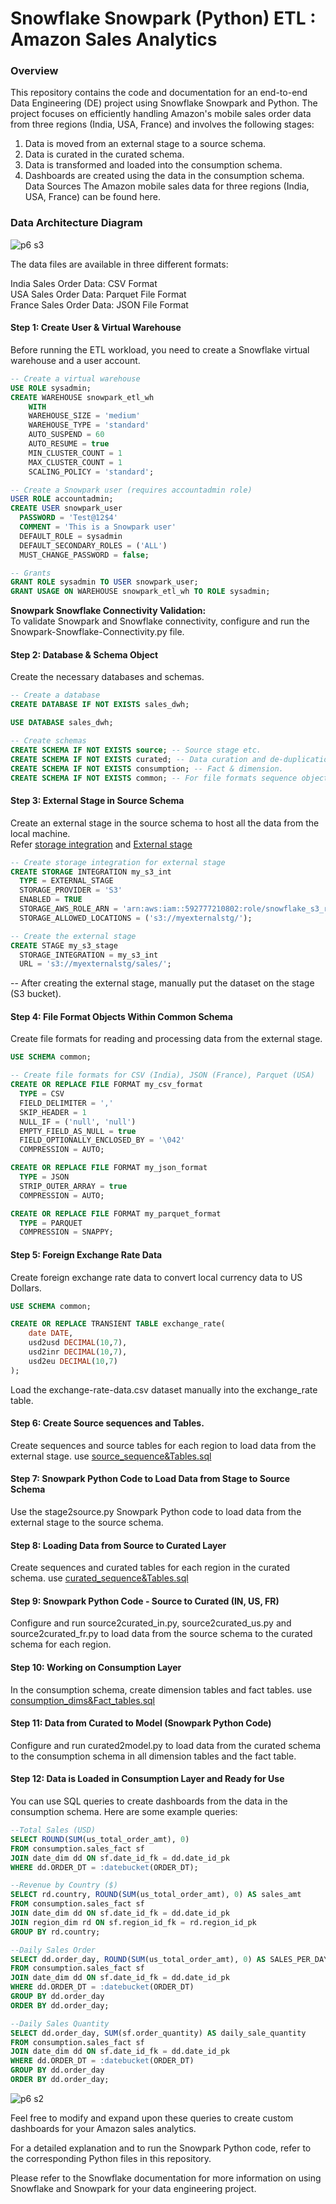 # Snowflake Snowpark (Python) ETL : Amazon Sales Analytics
### Overview
This repository contains the code and documentation for an end-to-end Data Engineering (DE) project using Snowflake Snowpark and Python. The project focuses on efficiently handling Amazon's mobile sales order data from three regions (India, USA, France) and involves the following stages:

1. Data is moved from an external stage to a source schema.
2. Data is curated in the curated schema.
3. Data is transformed and loaded into the consumption schema.
4. Dashboards are created using the data in the consumption schema.
Data Sources
The Amazon mobile sales data for three regions (India, USA, France) can be found here.

### Data Architecture Diagram
![p6 s3](https://github.com/Souvik7861/PROJECTS/assets/120063616/051ebb8d-ca3d-4773-894c-25de670a56d1)

The data files are available in three different formats:

India Sales Order Data: CSV Format  
USA Sales Order Data: Parquet File Format   
France Sales Order Data: JSON File Format   

#### Step 1: Create User & Virtual Warehouse
Before running the ETL workload, you need to create a Snowflake virtual warehouse and a user account.

```sql
-- Create a virtual warehouse
USE ROLE sysadmin;
CREATE WAREHOUSE snowpark_etl_wh 
    WITH 
    WAREHOUSE_SIZE = 'medium' 
    WAREHOUSE_TYPE = 'standard' 
    AUTO_SUSPEND = 60 
    AUTO_RESUME = true 
    MIN_CLUSTER_COUNT = 1
    MAX_CLUSTER_COUNT = 1 
    SCALING_POLICY = 'standard';

-- Create a Snowpark user (requires accountadmin role)
USER ROLE accountadmin;
CREATE USER snowpark_user 
  PASSWORD = 'Test@12$4' 
  COMMENT = 'This is a Snowpark user' 
  DEFAULT_ROLE = sysadmin
  DEFAULT_SECONDARY_ROLES = ('ALL')
  MUST_CHANGE_PASSWORD = false;

-- Grants
GRANT ROLE sysadmin TO USER snowpark_user;
GRANT USAGE ON WAREHOUSE snowpark_etl_wh TO ROLE sysadmin;
```
**Snowpark Snowflake Connectivity Validation:**    
To validate Snowpark and Snowflake connectivity, configure and run the Snowpark-Snowflake-Connectivity.py file.

#### Step 2: Database & Schema Object
Create the necessary databases and schemas.

```sql
-- Create a database
CREATE DATABASE IF NOT EXISTS sales_dwh;

USE DATABASE sales_dwh;

-- Create schemas
CREATE SCHEMA IF NOT EXISTS source; -- Source stage etc.
CREATE SCHEMA IF NOT EXISTS curated; -- Data curation and de-duplication.
CREATE SCHEMA IF NOT EXISTS consumption; -- Fact & dimension.
CREATE SCHEMA IF NOT EXISTS common; -- For file formats sequence object etc.
```
#### Step 3: External Stage in Source Schema
Create an external stage in the source schema to host all the data from the local machine.  
Refer [storage integration](https://docs.snowflake.com/en/user-guide/data-load-s3-config-storage-integration) and [External stage](https://docs.snowflake.com/en/user-guide/data-load-s3-create-stage)
```sql
-- Create storage integration for external stage
CREATE STORAGE INTEGRATION my_s3_int
  TYPE = EXTERNAL_STAGE
  STORAGE_PROVIDER = 'S3'
  ENABLED = TRUE
  STORAGE_AWS_ROLE_ARN = 'arn:aws:iam::592777210802:role/snowflake_s3_role'
  STORAGE_ALLOWED_LOCATIONS = ('s3://myexternalstg/');

-- Create the external stage
CREATE STAGE my_s3_stage
  STORAGE_INTEGRATION = my_s3_int
  URL = 's3://myexternalstg/sales/';
```
-- After creating the external stage, manually put the dataset on the stage (S3 bucket).

#### Step 4: File Format Objects Within Common Schema
Create file formats for reading and processing data from the external stage.

```sql
USE SCHEMA common;

-- Create file formats for CSV (India), JSON (France), Parquet (USA)
CREATE OR REPLACE FILE FORMAT my_csv_format
  TYPE = CSV
  FIELD_DELIMITER = ','
  SKIP_HEADER = 1
  NULL_IF = ('null', 'null')
  EMPTY_FIELD_AS_NULL = true
  FIELD_OPTIONALLY_ENCLOSED_BY = '\042'
  COMPRESSION = AUTO;

CREATE OR REPLACE FILE FORMAT my_json_format
  TYPE = JSON
  STRIP_OUTER_ARRAY = true
  COMPRESSION = AUTO;

CREATE OR REPLACE FILE FORMAT my_parquet_format
  TYPE = PARQUET
  COMPRESSION = SNAPPY;
```
#### Step 5: Foreign Exchange Rate Data
Create foreign exchange rate data to convert local currency data to US Dollars.

```sql
USE SCHEMA common;

CREATE OR REPLACE TRANSIENT TABLE exchange_rate(
    date DATE, 
    usd2usd DECIMAL(10,7),
    usd2inr DECIMAL(10,7),
    usd2eu DECIMAL(10,7)
);
```
Load the exchange-rate-data.csv dataset manually into the exchange_rate table.

#### Step 6: Create Source sequences and Tables.
Create sequences and source tables for each region to load data from the external stage.
use [source_sequence&Tables.sql](https://github.com/Souvik7861/PROJECTS/blob/main/6.%20Snowflake%20Snowpark%20(Python)%20ETL%20%3A%20Amazon%20Sales%20Analytics/source_sequence%26Tables.sql)

#### Step 7: Snowpark Python Code to Load Data from Stage to Source Schema
Use the stage2source.py Snowpark Python code to load data from the external stage to the source schema.

#### Step 8: Loading Data from Source to Curated Layer
Create sequences and curated tables for each region in the curated schema.
use [curated_sequence&Tables.sql](https://github.com/Souvik7861/PROJECTS/blob/main/6.%20Snowflake%20Snowpark%20(Python)%20ETL%20%3A%20Amazon%20Sales%20Analytics/curated_sequence%26Tables.sql)

#### Step 9: Snowpark Python Code - Source to Curated (IN, US, FR)
Configure and run source2curated_in.py, source2curated_us.py and source2curated_fr.py to load data from the source schema to the curated schema for each region.

#### Step 10: Working on Consumption Layer
In the consumption schema, create dimension tables and fact tables.
use [consumption_dims&Fact_tables.sql](https://github.com/Souvik7861/PROJECTS/blob/main/6.%20Snowflake%20Snowpark%20(Python)%20ETL%20%3A%20Amazon%20Sales%20Analytics/consumption_dims%26Fact_tables.sql)

#### Step 11: Data from Curated to Model (Snowpark Python Code)
Configure and run curated2model.py to load data from the curated schema to the consumption schema in all dimension tables and the fact table.

#### Step 12: Data is Loaded in Consumption Layer and Ready for Use
You can use SQL queries to create dashboards from the data in the consumption schema. Here are some example queries:

```sql 
--Total Sales (USD)
SELECT ROUND(SUM(us_total_order_amt), 0)
FROM consumption.sales_fact sf
JOIN date_dim dd ON sf.date_id_fk = dd.date_id_pk
WHERE dd.ORDER_DT = :datebucket(ORDER_DT);

--Revenue by Country ($)
SELECT rd.country, ROUND(SUM(us_total_order_amt), 0) AS sales_amt
FROM consumption.sales_fact sf
JOIN date_dim dd ON sf.date_id_fk = dd.date_id_pk
JOIN region_dim rd ON sf.region_id_fk = rd.region_id_pk
GROUP BY rd.country;

--Daily Sales Order
SELECT dd.order_day, ROUND(SUM(us_total_order_amt), 0) AS SALES_PER_DAY_IN_USD
FROM consumption.sales_fact sf
JOIN date_dim dd ON sf.date_id_fk = dd.date_id_pk
WHERE dd.ORDER_DT = :datebucket(ORDER_DT)
GROUP BY dd.order_day
ORDER BY dd.order_day;

--Daily Sales Quantity
SELECT dd.order_day, SUM(sf.order_quantity) AS daily_sale_quantity
FROM consumption.sales_fact sf
JOIN date_dim dd ON sf.date_id_fk = dd.date_id_pk
WHERE dd.ORDER_DT = :datebucket(ORDER_DT)
GROUP BY dd.order_day
ORDER BY dd.order_day;
```
![p6 s2](https://github.com/Souvik7861/PROJECTS/assets/120063616/26d82904-9b32-4fcd-827d-f580ace4d149)

Feel free to modify and expand upon these queries to create custom dashboards for your Amazon sales analytics.

For a detailed explanation and to run the Snowpark Python code, refer to the corresponding Python files in this repository.

Please refer to the Snowflake documentation for more information on using Snowflake and Snowpark for your data engineering project.
